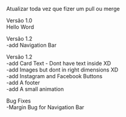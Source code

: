 Atualizar toda vez que fizer um pull ou merge<br />

Versão 1.0<br />
Hello Word<br>

Versão 1.2<br />
-add Navigation Bar<br />

Versão 1.2<br />
-add Card Text - Dont have text inside XD<br />
-add Images but dont in right dimensions XD<br />
-add Instagram and Facebook Buttons<br />
-add A footer<br />
-add A small animation<br />

Bug Fixes<br />
-Margin Bug for Navigation Bar<br />

